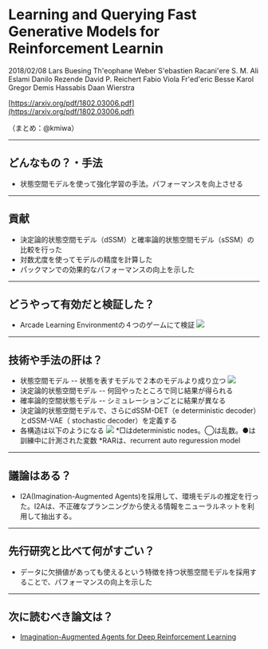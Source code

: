Learning and Querying Fast Generative Models for Reinforcement Learnin
===

2018/02/08 
Lars Buesing
Th'eophane Weber
S'ebastien Racani'ere
S. M. Ali Eslami
Danilo Rezende
David P. Reichert
Fabio Viola
Fr'ed'eric Besse
Karol Gregor
Demis Hassabis
Daan Wierstra

[https://arxiv.org/pdf/1802.03006.pdf](https://arxiv.org/pdf/1802.03006.pdf)

（まとめ：@kmiwa）

---
## どんなもの？・手法
- 状態空間モデルを使って強化学習の手法。パフォーマンスを向上させる

---
## 貢献
- 決定論的状態空間モデル（dSSM）と確率論的状態空間モデル（sSSM）の比較を行った
- 対数尤度を使ってモデルの精度を計算した
- パックマンでの効果的なパフォーマンスの向上を示した

---
## どうやって有効だと検証した？
- Arcade Learning Environmentの４つのゲームにて検証
![](https://i.imgur.com/VkHGZLq.png)


---

## 技術や手法の肝は？
- 状態空間モデル
-- 状態を表すモデルで２本のモデルより成り立つ
![](https://i.imgur.com/zHoJNSa.png)
- 決定論的状態空間モデル
-- 何回やったところで同じ結果が得られる
- 確率論的空間状態モデル
-- シミュレーションごとに結果が異なる 
- 決定論的状態空間モデルで、さらにdSSM-DET（e deterministic decoder）とdSSM-VAE（ stochastic decoder）を定義する
- 各構造は以下のようになる
![](https://i.imgur.com/EEtcUCF.png)
*□はdeterministic nodes。◯は乱数。●は訓練中に計測された変数
*RARは、recurrent auto reguression model


---

## 議論はある？
- I2A(Imagination-Augmented Agents)を採用して、環境モデルの推定を行った。I2Aは、不正確なプランニングから使える情報をニューラルネットを利用して抽出する。

---

## 先行研究と比べて何がすごい？
- データに欠損値があっても使えるという特徴を持つ状態空間モデルを採用することで、パフォーマンスの向上を示した

---

## 次に読むべき論文は？
- [Imagination-Augmented Agents for Deep Reinforcement Learning](https://arxiv.org/pdf/1802.03006.pdf)


